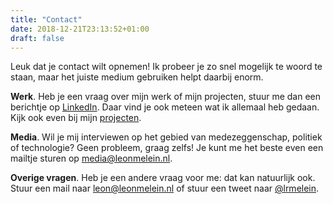 ```yaml
---
title: "Contact"
date: 2018-12-21T23:13:52+01:00
draft: false
---
```


Leuk dat je contact wilt opnemen! Ik probeer je zo snel mogelijk te woord te staan, maar het juiste medium gebruiken helpt daarbij enorm.

**Werk**. Heb je een vraag over mijn werk of mijn projecten, stuur me dan een berichtje op [LinkedIn](https://www.linkedin.com/in/leonmelein). Daar vind je ook meteen wat ik allemaal heb gedaan. Kijk ook even bij mijn [projecten](/project).

**Media**. Wil je mij interviewen op het gebied van medezeggenschap, politiek of technologie? Geen probleem, graag zelfs! Je kunt me het beste even een mailtje sturen op [media@leonmelein.nl](mailto:media@leonmelein.nl). 

**Overige vragen**. Heb je een andere vraag voor me: dat kan natuurlijk ook. Stuur een mail naar [leon@leonmelein.nl](mailto:leon@leonmelein.nl) of stuur een tweet naar [@lrmelein](https://www.twitter.com/lrmelein).